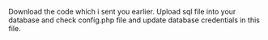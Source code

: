 Download the code which i sent you earlier.
Upload sql file into your database and check config.php file and update database credentials in this file.